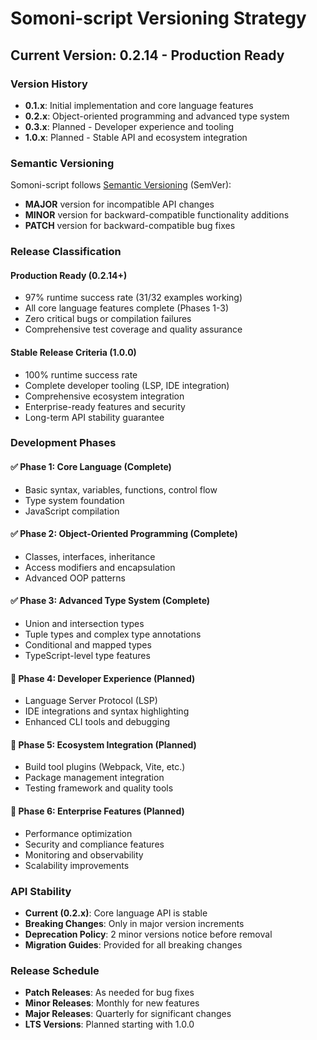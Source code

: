 # Somoni-script Versioning Strategy

## Current Version: 0.2.14 - Production Ready

### Version History

- **0.1.x**: Initial implementation and core language features
- **0.2.x**: Object-oriented programming and advanced type system
- **0.3.x**: Planned - Developer experience and tooling
- **1.0.x**: Planned - Stable API and ecosystem integration

### Semantic Versioning

Somoni-script follows [Semantic Versioning](https://semver.org/) (SemVer):

- **MAJOR** version for incompatible API changes
- **MINOR** version for backward-compatible functionality additions
- **PATCH** version for backward-compatible bug fixes

### Release Classification

#### Production Ready (0.2.14+)

- 97% runtime success rate (31/32 examples working)
- All core language features complete (Phases 1-3)
- Zero critical bugs or compilation failures
- Comprehensive test coverage and quality assurance

#### Stable Release Criteria (1.0.0)

- 100% runtime success rate
- Complete developer tooling (LSP, IDE integration)
- Comprehensive ecosystem integration
- Enterprise-ready features and security
- Long-term API stability guarantee

### Development Phases

#### ✅ Phase 1: Core Language (Complete)

- Basic syntax, variables, functions, control flow
- Type system foundation
- JavaScript compilation

#### ✅ Phase 2: Object-Oriented Programming (Complete)

- Classes, interfaces, inheritance
- Access modifiers and encapsulation
- Advanced OOP patterns

#### ✅ Phase 3: Advanced Type System (Complete)

- Union and intersection types
- Tuple types and complex type annotations
- Conditional and mapped types
- TypeScript-level type features

#### 🚧 Phase 4: Developer Experience (Planned)

- Language Server Protocol (LSP)
- IDE integrations and syntax highlighting
- Enhanced CLI tools and debugging

#### 🚧 Phase 5: Ecosystem Integration (Planned)

- Build tool plugins (Webpack, Vite, etc.)
- Package management integration
- Testing framework and quality tools

#### 🚧 Phase 6: Enterprise Features (Planned)

- Performance optimization
- Security and compliance features
- Monitoring and observability
- Scalability improvements

### API Stability

- **Current (0.2.x)**: Core language API is stable
- **Breaking Changes**: Only in major version increments
- **Deprecation Policy**: 2 minor versions notice before removal
- **Migration Guides**: Provided for all breaking changes

### Release Schedule

- **Patch Releases**: As needed for bug fixes
- **Minor Releases**: Monthly for new features
- **Major Releases**: Quarterly for significant changes
- **LTS Versions**: Planned starting with 1.0.0
